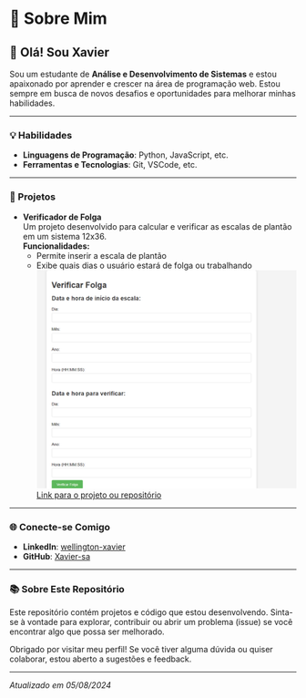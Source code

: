 # 🚀 Sobre Mim

## 👋 Olá! Sou Xavier

Sou um estudante de **Análise e Desenvolvimento de Sistemas** e estou apaixonado por aprender e crescer na área de programação web. Estou sempre em busca de novos desafios e oportunidades para melhorar minhas habilidades.

---

### 💡 Habilidades

- **Linguagens de Programação**: Python, JavaScript, etc.
- **Ferramentas e Tecnologias**: Git, VSCode, etc.

---

### 📁 Projetos

- **Verificador de Folga**  
  Um projeto desenvolvido para calcular e verificar as escalas de plantão em um sistema 12x36.  
  **Funcionalidades:**
  - Permite inserir a escala de plantão
  - Exibe quais dias o usuário estará de folga ou trabalhando  
  ![Captura de Tela](imagem_2024-08-05_172128182.png)  
  [Link para o projeto ou repositório](https://github.com/Xavier-sa/EscalaPlant-o12x36)

---

### 🌐 Conecte-se Comigo

- **LinkedIn**: [wellington-xavier](https://www.linkedin.com/in/wellington-xavier-90a004300/)
- **GitHub**: [Xavier-sa](https://github.com/Xavier-sa)

---

### 📚 Sobre Este Repositório

Este repositório contém projetos e código que estou desenvolvendo. Sinta-se à vontade para explorar, contribuir ou abrir um problema (issue) se você encontrar algo que possa ser melhorado.

Obrigado por visitar meu perfil! Se você tiver alguma dúvida ou quiser colaborar, estou aberto a sugestões e feedback.

---

*Atualizado em 05/08/2024*
